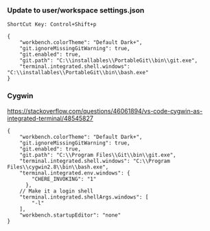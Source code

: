 ### Update to user/workspace settings.json

`ShortCut Key: Control+Shift+p`

```
{
    "workbench.colorTheme": "Default Dark+",
    "git.ignoreMissingGitWarning": true,
    "git.enabled": true,
    "git.path": "C:\\installables\\PortableGit\\bin\\git.exe",
    "terminal.integrated.shell.windows": "C:\\installables\\PortableGit\\bin\\bash.exe"
}
```


### Cygwin
https://stackoverflow.com/questions/46061894/vs-code-cygwin-as-integrated-terminal/48545827
```
{
    "workbench.colorTheme": "Default Dark+",
    "git.ignoreMissingGitWarning": true,
    "git.enabled": true,
    "git.path": "C:\\Program Files\\Git\\bin\\git.exe",
    "terminal.integrated.shell.windows": "C:\\Program Files\\cygwin2.8\\bin\\bash.exe",
    "terminal.integrated.env.windows": {
        "CHERE_INVOKING": "1"
      },
    // Make it a login shell
    "terminal.integrated.shellArgs.windows": [
        "-l"
    ],
    "workbench.startupEditor": "none"
}
```

